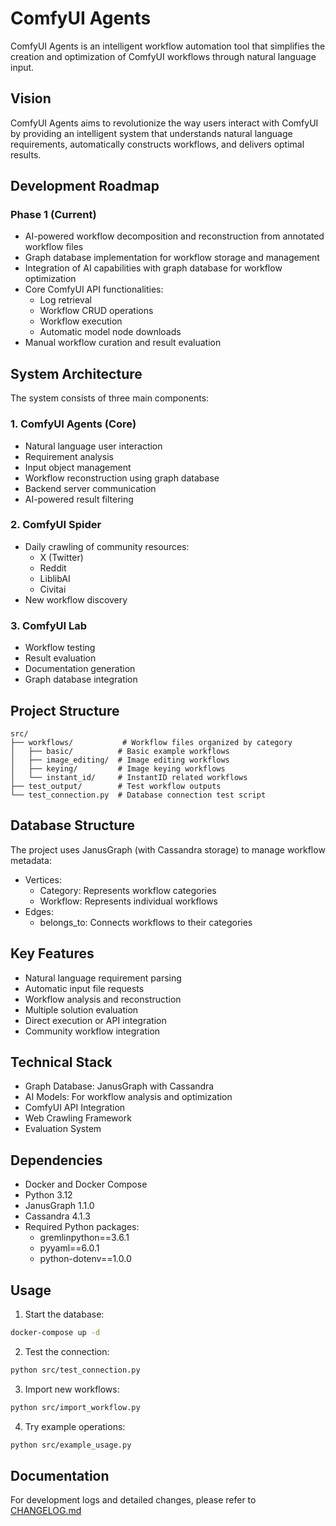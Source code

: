 # ComfyUI Agents

ComfyUI Agents is an intelligent workflow automation tool that simplifies the creation and optimization of ComfyUI workflows through natural language input.

## Vision

ComfyUI Agents aims to revolutionize the way users interact with ComfyUI by providing an intelligent system that understands natural language requirements, automatically constructs workflows, and delivers optimal results.

## Development Roadmap

### Phase 1 (Current)
- AI-powered workflow decomposition and reconstruction from annotated workflow files
- Graph database implementation for workflow storage and management
- Integration of AI capabilities with graph database for workflow optimization
- Core ComfyUI API functionalities:
  - Log retrieval
  - Workflow CRUD operations
  - Workflow execution
  - Automatic model node downloads
- Manual workflow curation and result evaluation

## System Architecture

The system consists of three main components:

### 1. ComfyUI Agents (Core)
- Natural language user interaction
- Requirement analysis
- Input object management
- Workflow reconstruction using graph database
- Backend server communication
- AI-powered result filtering

### 2. ComfyUI Spider
- Daily crawling of community resources:
  - X (Twitter)
  - Reddit
  - LiblibAI
  - Civitai
- New workflow discovery

### 3. ComfyUI Lab
- Workflow testing
- Result evaluation
- Documentation generation
- Graph database integration

## Project Structure

```
src/
├── workflows/           # Workflow files organized by category
│   ├── basic/          # Basic example workflows
│   ├── image_editing/  # Image editing workflows
│   ├── keying/         # Image keying workflows
│   └── instant_id/     # InstantID related workflows
├── test_output/        # Test workflow outputs
└── test_connection.py  # Database connection test script
```

## Database Structure

The project uses JanusGraph (with Cassandra storage) to manage workflow metadata:

- Vertices:
  - Category: Represents workflow categories
  - Workflow: Represents individual workflows
- Edges:
  - belongs_to: Connects workflows to their categories

## Key Features

- Natural language requirement parsing
- Automatic input file requests
- Workflow analysis and reconstruction
- Multiple solution evaluation
- Direct execution or API integration
- Community workflow integration

## Technical Stack

- Graph Database: JanusGraph with Cassandra
- AI Models: For workflow analysis and optimization
- ComfyUI API Integration
- Web Crawling Framework
- Evaluation System

## Dependencies
- Docker and Docker Compose
- Python 3.12
- JanusGraph 1.1.0
- Cassandra 4.1.3
- Required Python packages:
  - gremlinpython==3.6.1
  - pyyaml==6.0.1
  - python-dotenv==1.0.0

## Usage

1. Start the database:
```bash
docker-compose up -d
```

2. Test the connection:
```bash
python src/test_connection.py
```

3. Import new workflows:
```bash
python src/import_workflow.py
```

4. Try example operations:
```bash
python src/example_usage.py
```

## Documentation
For development logs and detailed changes, please refer to [CHANGELOG.md](CHANGELOG.md) 